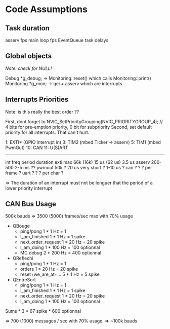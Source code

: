
# Code Assumptions

## Task duration

asserv fps
main loop fps
EventQueue task delays

## Global objects

*Note: check for NULL!*

Debug *g_debug; -> Monitoring::reset() which calls Monitoring::print()
Monitoring *g_mon; -> qei + asserv which are interrupts

## Interrupts Priorities

Note: is this really the best order ??

First, dont forget to NVIC_SetPriorityGrouping(NVIC_PRIORITYGROUP_4);  // 4 bits for pre-emption priority, 0 bit for subpriority
Second, set default priority for all interrupts. That can't hurt.

1: EXTI* (GPIO interrupt in)
3: TIM2 (mbed Ticker -> asserv)
5: TIM1 (mbed PwmOut)
10: CAN
11: U(S)ART

---

int     freq            period          duration
exti    max 66k (16k)   15 us (62 us)   3.5 us
asserv  200-500         2-5 ms          ??
pwmout  50k ?           20 us           very short ? 1-10 us ?
can     ?               ?               ?               per frame ?
uart    ?               ?               ?               per char ?

=> The duration of an interrupt must not be longuer that the period of a lower priority interrupt


## CAN Bus Usage

500k bauds => 3500 (5000) frames/sec max with 70% usage

* QBouge
    * ping/pong             1 *   1 Hz  =   1
    * I_am_finished         1 *   1 Hz  =   1 spike
    * next_order_request    1 *  20 Hz  =  20 spike
    * I_am_doing            1 * 100 Hz  = 100 optionnal
    * MC debug              2 * 200 Hz  = 400 optionnal
* QReflechi
    * ping/pong             1 *   1 Hz  =   1
    * orders                1 *  20 Hz  =  20 spike
    * reset+we_are_at+...   5 *   1 Hz  =   5 spike
* QEntreSort
    * ping/pong             1 *   1 Hz  =   1
    * I_am_finished         1 *   1 Hz  =   1 spike
    * next_order_request    1 *  20 Hz  =  20 spike
    * I_am_doing            1 * 100 Hz  = 100 optionnal

Sums
    *   3
    *  67 spike
    * 600 optionnal

=> 700 (1000) messages / sec with 70% usage.
=> ~100k bauds
